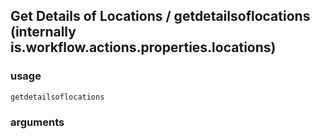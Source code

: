
## Get Details of Locations / getdetailsoflocations (internally is.workflow.actions.properties.locations)

### usage
`getdetailsoflocations `

### arguments

